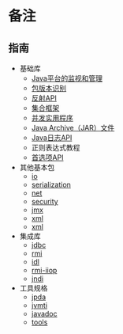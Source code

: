 #   备注

##  指南
-   基础库
    -   [Java平台的监视和管理](guides/management.md)
    -   [包版本识别](guides/versioning.md)
    -   [反射API](guides/reflection.md)
    -   [集合框架](guides/collections.md)
    -   [并发实用程序](guides/concurrency.md)
    -   [Java Archive（JAR）文件](guides/jar.md)
    -   [Java日志API](guides/logging.md)
    -   正则表达式教程
    -   [首选项API](guides/preferences.md)
-   其他基本包
    -   [io](guides/io.md)
    -   [serialization](guides/serialization.md)
    -   [net](guides/net.md)
    -   [security](guides/security.md)
    -   [jmx](guides/jmx.md)
    -   [xml](guides/xml.md)
    -   [xml](guides/jni.md)
-   集成库
    -   [jdbc](guides/jdbc.md)
    -   [rmi](guides/rmi.md)
    -   [idl](guides/idl.md)
    -   [rmi-iiop](guides/rmi-iiop.md)
    -   [jndi](guides/jndi.md)
-   工具规格
    -   [jpda](guides/jpda.md)
    -   [jvmti](guides/jvmti.md)
    -   [javadoc](guides/javadoc.md)
    -   [tools](guides/tools.md)

